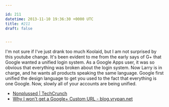 ```yaml
---

id: 211
datetime: 2013-11-10 19:36:30 +0000 UTC
title: #211
draft: false


---
```


I'm not sure if I've just drank too much Koolaid, but I am not surprised by this youtube change. It's been evident to me from the early says of G+ that Google wanted a unified login system. As a Google Apps user, it was so obvious that everything was broken about the login system. Now Larry is in charge, and he wants all products speaking the same language. Google first unified the design language to get you used to the fact that everything is one Google. Now, slowly all of your accounts are being unified. 

 
 * [Nonplussed | TechCrunch](http://techcrunch.com/2013/11/10/nonplussed/)
 * [Why I won't get a Google+ Custom URL - blog.vrypan.net](http://blog.vrypan.net/2013/11/08/why-i-wont-use-a-gplus-custom-url/)


